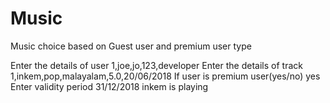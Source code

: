 # Music
Music choice based on Guest user and premium user type


Enter the details of user
1,joe,jo,123,developer
Enter the details of track
1,inkem,pop,malayalam,5.0,20/06/2018
If user is premium user(yes/no)
yes
Enter validity period
31/12/2018
inkem is playing

